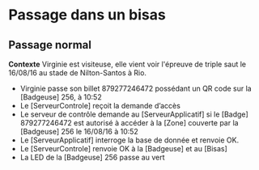 Passage dans un bisas
=====================
 Passage normal
 --------------

**Contexte** Virginie est visiteuse, elle vient voir l'épreuve de triple saut le 16/08/16 au stade de
Nilton-Santos à Rio.

- Virginie passe son billet 879277246472 possédant un QR code sur la [Badgeuse] 256, à 10:52
- Le [ServeurControle] reçoit la demande d’accès
- Le serveur de contrôle demande au [ServeurApplicatif] si le [Badge] 879277246472 est autorisé à
accéder à la [Zone] couverte par la [Badgeuse] 256 le 16/08/16 à 10:52
- Le [ServeurApplicatif] interroge la base de donnée et renvoie OK.
- Le [ServeurControle] renvoie OK à la [Badgeuse] et au [Bisas]
- La LED de la [Badgeuse] 256 passe au vert
